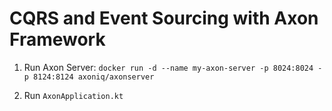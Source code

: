 # CQRS and Event Sourcing with Axon Framework

1. Run Axon Server:
    `docker run -d --name my-axon-server -p 8024:8024 -p 8124:8124 axoniq/axonserver`
    
2. Run `AxonApplication.kt`